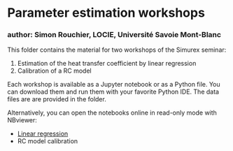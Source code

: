 # Parameter estimation workshops

### author: Simon Rouchier, LOCIE, Université Savoie Mont-Blanc

This folder contains the material for two workshops of the Simurex seminar:
1. Estimation of the heat transfer coefficient by linear regression
2. Calibration of a RC model

Each workshop is available as a Jupyter notebook or as a Python file. You can
download them and run them with your favorite Python IDE. The data files are
are provided in the folder.

Alternatively, you can open the notebooks online in read-only mode with NBviewer:
* [Linear regression](https://nbviewer.jupyter.org/github/locie/simurex2018_workshop/blob/master/rouchier/Workshop1_linear.ipynb)
* RC model calibration
